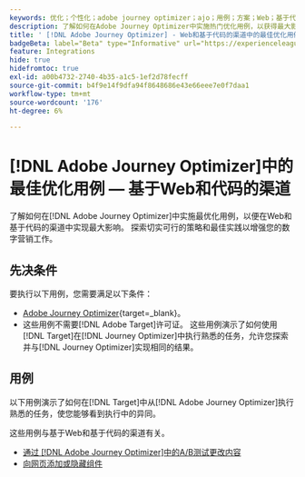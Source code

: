 ```yaml
---
keywords: 优化；个性化；adobe journey optimizer；ajo；用例；方案；Web；基于代码
description: 了解如何在Adobe Journey Optimizer中实施热门优化用例，以获得最大影响。
title: ' [!DNL Adobe Journey Optimizer] - Web和基于代码的渠道中的最佳优化用例'
badgeBeta: label="Beta" type="Informative" url="https://experienceleague.adobe.com/docs/target/using/introduction/intro.html?lang=zh-Hans#beta newtab=true" tooltip=" [!DNL Adobe Target] 中有哪些 Beta 功能。"
feature: Integrations
hide: true
hidefromtoc: true
exl-id: a00b4732-2740-4b35-a1c5-1ef2d78fecff
source-git-commit: b4f9e14f9dfa94f8648686e43e66eee7e0f7daa1
workflow-type: tm+mt
source-wordcount: '176'
ht-degree: 6%

---
```


# [!DNL Adobe Journey Optimizer]中的最佳优化用例 — 基于Web和代码的渠道

了解如何在[!DNL Adobe Journey Optimizer]中实施最优化用例，以便在Web和基于代码的渠道中实现最大影响。 探索切实可行的策略和最佳实践以增强您的数字营销工作。

## 先决条件

要执行以下用例，您需要满足以下条件：

* [Adobe Journey Optimizer](https://experienceleague.adobe.com/zh-hans/docs/journey-optimizer/using/get-started/get-started){target=_blank}。
* 这些用例不需要[!DNL Adobe Target]许可证。 这些用例演示了如何使用[!DNL Target]在[!DNL Journey Optimizer]中执行熟悉的任务，允许您探索并与[!DNL Journey Optimizer]实现相同的结果。

## 用例

以下用例演示了如何在[!DNL Target]中从[!DNL Adobe Journey Optimizer]执行熟悉的任务，使您能够看到执行中的异同。

这些用例与基于Web和基于代码的渠道有关。

* [通过 [!DNL Adobe Journey Optimizer]中的A/B测试更改内容](/help/main/c-integrating-target-with-mac/ajo/content-change-using-ajo.md)
* [向网页添加或隐藏组件](/help/main/c-integrating-target-with-mac/ajo/add-hide-content-using-ajo.md)
